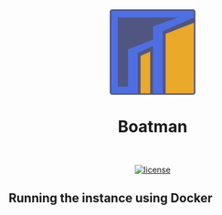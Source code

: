 <div align="center">

<img src="https://github.com/mishakrpv/Boatman/blob/development/logo.svg" alt="Boatman logo" title="Boatman" align="center" height="150"/>

# Boatman

<br />

[![license](https://img.shields.io/badge/license-MIT-blue)](LICENSE)

</div>

## Running the instance using Docker
